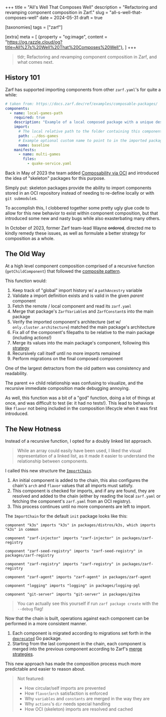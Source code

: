 +++
title = "All's Well That Composes Well"
description = "Refactoring and revamping component composition in Zarf."
slug = "all-s-well-that-composes-well"
date = 2024-05-31
draft = true

[taxonomies]
tags = ["zarf"]

[extra]
meta = [
    {property = "og:image", content = "https://og.razzle.cloud/og?title=All%27s%20Well%20That%20Composes%20Well"},
]
+++

> tldr; Refactoring and revamping component composition in Zarf, and what comes next.

<!-- more -->

## History 101

Zarf has supported importing components from other `zarf.yaml`'s for quite a while:

```yaml
# taken from: https://docs.zarf.dev/ref/examples/composable-packages/
components:
  - name: local-games-path
    required: true
    description: "Example of a local composed package with a unique description for this component"
    import:
      # The local relative path to the folder containing this component's package definition
      path: ../dos-games
      # Example optional custom name to point to in the imported package (default is to use this component's name)
      name: baseline
    manifests:
      - name: multi-games
        files:
          - quake-service.yaml
```

Back in May of 2023 the team added [Composability via OCI](https://github.com/defenseunicorns/zarf/pull/1469) and introduced the idea of "skeleton" packages for this purpose.

Simply put: skeleton packages provide the ability to import components stored in an OCI repository instead of needing to re-define locally or with `git submodule`s.

To accomplish this, I clobbered together some pretty ugly glue code to allow for this new behavior to exist within component composition, but that introduced some new and nasty bugs while also exasterbating many others.

In October of 2023, former Zarf team-lead Wayne ~~ordered~~, directed me to kindly remedy these issues, as well as formulate a better strategy for composition as a whole.

## The Old Way

At a high level component composition comprised of a recursive function (`getChildComponent`) that followed the [composite pattern](https://en.wikipedia.org/wiki/Composite_pattern).

This function would:

1. Keep track of "global" import history w/ a `pathAncestry` variable
2. Validate a import definition exists and is valid in the given _parent_ component
3. Fetch the remote / local component and read its `zarf.yaml`
4. Merge that package's `ZarfVariable`s and `ZarfConstant`s into the main package
5. Verify the imported component's architecture (set w/ `only.cluster.architecture`) matched the main package's architecture
6. Fix all of the component's filepaths to be relative to the main package (including actions!)
7. Merge its values into the main package's component, following this [strategy](https://docs.zarf.dev/ref/components/#merge-strategies)
8. Recursively call itself until no more imports remained
9. Perform migrations on the final composed component

One of the largest detractors from the old pattern was consistency and readability.

The parent <-> child relationship was confusing to visualize, and the recursive immediate composition made debugging annoying.

As well, this function was a bit of a "god" function, doing a lot of things at once, and was difficult to test (ie: it had no tests!). This lead to behaviors like `flavor` not being included in the composition lifecycle when it was first introduced.

## The New Hotness

Instead of a recursive function, I opted for a doubly linked list approach.

> While an array could easily have been used, I liked the visual representation of a linked list, as it made it easier to understand the relationship between components.

I called this new structure the [`ImportChain`](https://github.com/defenseunicorns/zarf/blob/main/src/pkg/packager/composer/list.go#L81).

1. An initial component is added to the chain, this also configures the chain's `arch` and `flavor` values that all imports must satisfy.
2. This component is checked for imports, and if any are found, they are resolved and added to the chain (either by reading the local `zarf.yaml` or fetching the component's `zarf.yaml` from an OCI registry).
3. This process continues until no more components are left to import.

The `ImportChain` for the default `init` package looks like this:

```text
component "k3s" imports "k3s" in packages/distros/k3s, which imports "k3s" in common

component "zarf-injector" imports "zarf-injector" in packages/zarf-registry

component "zarf-seed-registry" imports "zarf-seed-registry" in packages/zarf-registry

component "zarf-registry" imports "zarf-registry" in packages/zarf-registry

component "zarf-agent" imports "zarf-agent" in packages/zarf-agent

component "logging" imports "logging" in packages/logging-pgl

component "git-server" imports "git-server" in packages/gitea
```

> You can actually see this yourself if run `zarf package create` with the `--debug` flag!

Now that the chain is built, operations against each component can be performed in a more consistent manner.

1. Each component is migrated according to migrations set forth in the [`deprecated`](https://github.com/defenseunicorns/zarf/blob/main/src/pkg/packager/deprecated/common.go) Go package.
2. Starting from the last component in the chain, each component is merged into the previous component according to Zarf's [merge strategies](https://docs.zarf.dev/ref/components/#merge-strategies).

This new approach has made the composition process much more predictable and easier to reason about.

> Not featured:
> - How circular/self imports are prevented
> - How `flavor`/`arch` satisfaction is enforced
> - Why `variables` and `constants` are merged in the way they are
> - Why `actions`'s `dir` needs special handling
> - How OCI (skeleton) imports are resolved and cached
